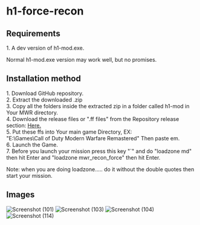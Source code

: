 # h1-force-recon

<h2>Requirements</h2>
1. A dev version of h1-mod.exe.
<p>Normal h1-mod.exe version may work well, but no promises.</p>

<h2>Installation method</h2>
1. Download GitHub repository.<br>
2. Extract the downloaded .zip<br>
3. Copy all the folders inside the extracted zip in a folder called h1-mod in Your MWR directory.<br>
4. Download the release files or ".ff files" from the Repository release section: <a href="https://github.com/3bdulra7manAmir/h1-force-recon/releases">Here.</a><br>
5. Put these ffs into Your main game Directory, EX:<br>"E:\Games\Call of Duty Modern Warfare Remastered" Then paste em.<br>
6. Launch the Game.<br>
7. Before you launch your mission press this key "`" and do "loadzone md" then hit Enter and "loadzone mwr_recon_force" then hit Enter.<br>
<p>Note: when you are doing loadzone..... do it without the double quotes then start your mission.</p>

<h2>Images</h2>

![Screenshot (101)](https://github.com/3bdulra7manAmir/h1-force-recon/assets/64253660/4de8b1ef-f1ac-4ef7-b78c-cea74a059a6d)
![Screenshot (103)](https://github.com/3bdulra7manAmir/h1-force-recon/assets/64253660/0862bc3c-818e-437b-a624-d5be1ef06eb4)
![Screenshot (104)](https://github.com/3bdulra7manAmir/h1-force-recon/assets/64253660/122ac45c-c3b2-47a1-b4ed-b3f0631e5c2e)
![Screenshot (114)](https://github.com/3bdulra7manAmir/h1-force-recon/assets/64253660/656ec3d6-b9da-426a-8cfe-27054dc5462d)

